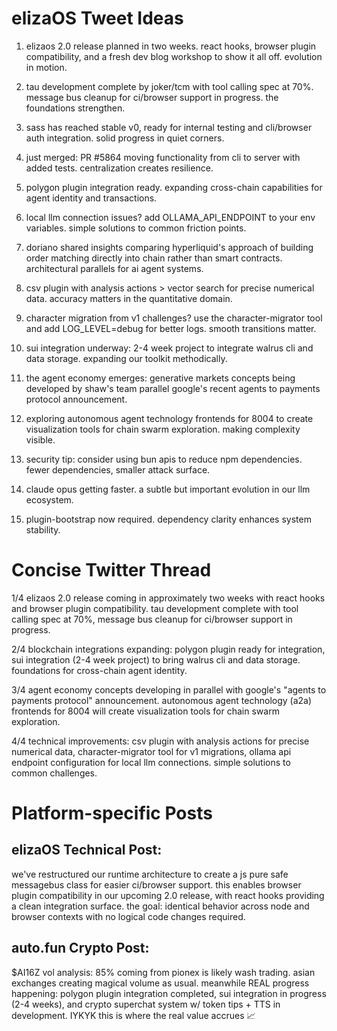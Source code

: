 # elizaOS Tweet Ideas

1. elizaos 2.0 release planned in two weeks. react hooks, browser plugin compatibility, and a fresh dev blog workshop to show it all off. evolution in motion.

2. tau development complete by joker/tcm with tool calling spec at 70%. message bus cleanup for ci/browser support in progress. the foundations strengthen.

3. sass has reached stable v0, ready for internal testing and cli/browser auth integration. solid progress in quiet corners.

4. just merged: PR #5864 moving functionality from cli to server with added tests. centralization creates resilience.

5. polygon plugin integration ready. expanding cross-chain capabilities for agent identity and transactions.

6. local llm connection issues? add OLLAMA_API_ENDPOINT to your env variables. simple solutions to common friction points.

7. doriano shared insights comparing hyperliquid's approach of building order matching directly into chain rather than smart contracts. architectural parallels for ai agent systems.

8. csv plugin with analysis actions > vector search for precise numerical data. accuracy matters in the quantitative domain.

9. character migration from v1 challenges? use the character-migrator tool and add LOG_LEVEL=debug for better logs. smooth transitions matter.

10. sui integration underway: 2-4 week project to integrate walrus cli and data storage. expanding our toolkit methodically.

11. the agent economy emerges: generative markets concepts being developed by shaw's team parallel google's recent agents to payments protocol announcement.

12. exploring autonomous agent technology frontends for 8004 to create visualization tools for chain swarm exploration. making complexity visible.

13. security tip: consider using bun apis to reduce npm dependencies. fewer dependencies, smaller attack surface.

14. claude opus getting faster. a subtle but important evolution in our llm ecosystem.

15. plugin-bootstrap now required. dependency clarity enhances system stability.

# Concise Twitter Thread

1/4 elizaos 2.0 release coming in approximately two weeks with react hooks and browser plugin compatibility. tau development complete with tool calling spec at 70%, message bus cleanup for ci/browser support in progress.

2/4 blockchain integrations expanding: polygon plugin ready for integration, sui integration (2-4 week project) to bring walrus cli and data storage. foundations for cross-chain agent identity.

3/4 agent economy concepts developing in parallel with google's "agents to payments protocol" announcement. autonomous agent technology (a2a) frontends for 8004 will create visualization tools for chain swarm exploration.

4/4 technical improvements: csv plugin with analysis actions for precise numerical data, character-migrator tool for v1 migrations, ollama api endpoint configuration for local llm connections. simple solutions to common challenges.

# Platform-specific Posts

## elizaOS Technical Post:
we've restructured our runtime architecture to create a js pure safe messagebus class for easier ci/browser support. this enables browser plugin compatibility in our upcoming 2.0 release, with react hooks providing a clean integration surface. the goal: identical behavior across node and browser contexts with no logical code changes required.

## auto.fun Crypto Post:
$AI16Z vol analysis: 85% coming from pionex is likely wash trading. asian exchanges creating magical volume as usual. meanwhile REAL progress happening: polygon plugin integration completed, sui integration in progress (2-4 weeks), and crypto superchat system w/ token tips + TTS in development. IYKYK this is where the real value accrues 📈